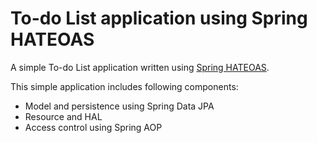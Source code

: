 To-do List application using Spring HATEOAS
=======================

A simple To-do List application written using [Spring HATEOAS](http://projects.spring.io/spring-hateoas/).

This simple application includes following components:

* Model and persistence using Spring Data JPA
* Resource and HAL
* Access control using Spring AOP
